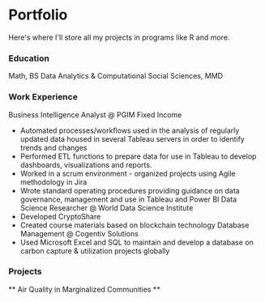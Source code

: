 # Portfolio
Here's where I'll store all my projects in programs like R and more.

### Education
Math, BS
Data Analytics & Computational Social Sciences, MMD

### Work Experience
Business Intelligence Analyst @ PGIM Fixed Income
- Automated processes/workflows used in the analysis of regularly updated data housed in several Tableau servers in order to identify trends and changes
- Performed ETL functions to prepare data for use in Tableau to develop dashboards, visualizations and reports.
- Worked in a scrum environment - organized projects using Agile methodology in Jira
- Wrote standard operating procedures providing guidance on data governance, management and use in Tableau and Power BI
Data Science Researcher @ World Data Science Institute
- Developed CryptoShare
- Created course materials based on blockchain technology
Database Management @ Cogentiv Solutions
- Used Microsoft Excel and SQL to maintain and develop a database on carbon capture & utilization projects globally

### Projects
** Air Quality in Marginalized Communities **
